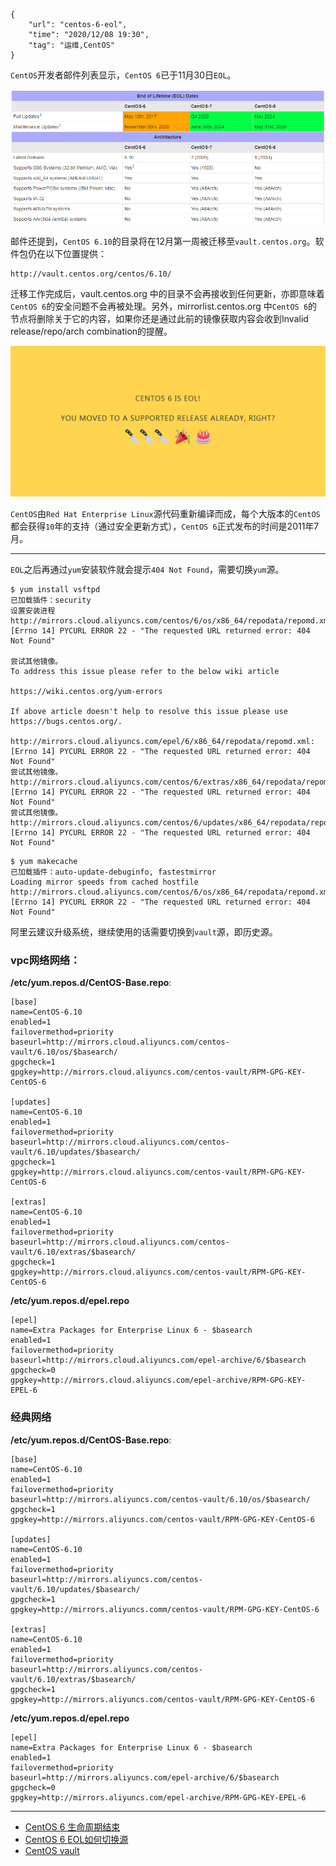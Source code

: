```
{
    "url": "centos-6-eol",
    "time": "2020/12/08 19:30",
    "tag": "运维,CentOS"
}
```

`CentOS`开发者邮件列表显示，`CentOS 6`已于11月30日`EOL`。

![](../../static/uploads/centos-6-eol.png)

邮件还提到，`CentOS 6.10`的目录将在12月第一周被迁移至`vault.centos.org`。软件包仍在以下位置提供：

```
http://vault.centos.org/centos/6.10/
```

迁移工作完成后，vault.centos.org 中的目录不会再接收到任何更新，亦即意味着`CentOS 6`的安全问题不会再被处理。另外，mirrorlist.centos.org 中`CentOS 6`的节点将删除关于它的内容，如果你还是通过此前的镜像获取内容会收到Invalid release/repo/arch combination的提醒。

![](../../static/uploads/centos-6-tips.png)

`CentOS`由`Red Hat Enterprise Linux`源代码重新编译而成，每个大版本的`CentOS`都会获得`10`年的支持（通过安全更新方式），`CentOS 6`正式发布的时间是2011年7月。


---

`EOL`之后再通过`yum`安装软件就会提示`404 Not Found`，需要切换`yum`源。

```
$ yum install vsftpd
已加载插件：security
设置安装进程
http://mirrors.cloud.aliyuncs.com/centos/6/os/x86_64/repodata/repomd.xml: 
[Errno 14] PYCURL ERROR 22 - "The requested URL returned error: 404 Not Found"

尝试其他镜像。
To address this issue please refer to the below wiki article

https://wiki.centos.org/yum-errors

If above article doesn't help to resolve this issue please use https://bugs.centos.org/.

http://mirrors.cloud.aliyuncs.com/epel/6/x86_64/repodata/repomd.xml: 
[Errno 14] PYCURL ERROR 22 - "The requested URL returned error: 404 Not Found"
尝试其他镜像。
http://mirrors.cloud.aliyuncs.com/centos/6/extras/x86_64/repodata/repomd.xml: 
[Errno 14] PYCURL ERROR 22 - "The requested URL returned error: 404 Not Found"
尝试其他镜像。
http://mirrors.cloud.aliyuncs.com/centos/6/updates/x86_64/repodata/repomd.xml: 
[Errno 14] PYCURL ERROR 22 - "The requested URL returned error: 404 Not Found"
```

```
$ yum makecache
已加载插件：auto-update-debuginfo, fastestmirror
Loading mirror speeds from cached hostfile
http://mirrors.cloud.aliyuncs.com/centos/6/os/x86_64/repodata/repomd.xml: 
[Errno 14] PYCURL ERROR 22 - "The requested URL returned error: 404 Not Found"
```

阿里云建议升级系统，继续使用的话需要切换到`vault`源，即历史源。

### vpc网络网络：

**/etc/yum.repos.d/CentOS-Base.repo**:

```
[base]
name=CentOS-6.10
enabled=1
failovermethod=priority
baseurl=http://mirrors.cloud.aliyuncs.com/centos-vault/6.10/os/$basearch/
gpgcheck=1
gpgkey=http://mirrors.cloud.aliyuncs.com/centos-vault/RPM-GPG-KEY-CentOS-6

[updates]
name=CentOS-6.10
enabled=1
failovermethod=priority
baseurl=http://mirrors.cloud.aliyuncs.com/centos-vault/6.10/updates/$basearch/
gpgcheck=1
gpgkey=http://mirrors.cloud.aliyuncs.com/centos-vault/RPM-GPG-KEY-CentOS-6

[extras]
name=CentOS-6.10
enabled=1
failovermethod=priority
baseurl=http://mirrors.cloud.aliyuncs.com/centos-vault/6.10/extras/$basearch/
gpgcheck=1
gpgkey=http://mirrors.cloud.aliyuncs.com/centos-vault/RPM-GPG-KEY-CentOS-6
```

**/etc/yum.repos.d/epel.repo**

```
[epel]
name=Extra Packages for Enterprise Linux 6 - $basearch
enabled=1
failovermethod=priority
baseurl=http://mirrors.cloud.aliyuncs.com/epel-archive/6/$basearch
gpgcheck=0
gpgkey=http://mirrors.cloud.aliyuncs.com/epel-archive/RPM-GPG-KEY-EPEL-6
```

### 经典网络

**/etc/yum.repos.d/CentOS-Base.repo**:

```
[base]
name=CentOS-6.10
enabled=1
failovermethod=priority
baseurl=http://mirrors.aliyuncs.com/centos-vault/6.10/os/$basearch/
gpgcheck=1
gpgkey=http://mirrors.aliyuncs.com/centos-vault/RPM-GPG-KEY-CentOS-6

[updates]
name=CentOS-6.10
enabled=1
failovermethod=priority
baseurl=http://mirrors.aliyuncs.com/centos-vault/6.10/updates/$basearch/
gpgcheck=1
gpgkey=http://mirrors.aliyuncs.comm/centos-vault/RPM-GPG-KEY-CentOS-6

[extras]
name=CentOS-6.10
enabled=1
failovermethod=priority
baseurl=http://mirrors.aliyuncs.com/centos-vault/6.10/extras/$basearch/
gpgcheck=1
gpgkey=http://mirrors.aliyuncs.com/centos-vault/RPM-GPG-KEY-CentOS-6
```

**/etc/yum.repos.d/epel.repo**

```
[epel]
name=Extra Packages for Enterprise Linux 6 - $basearch
enabled=1
failovermethod=priority
baseurl=http://mirrors.aliyuncs.com/epel-archive/6/$basearch
gpgcheck=0
gpgkey=http://mirrors.aliyuncs.com/epel-archive/RPM-GPG-KEY-EPEL-6
```



---
- [CentOS 6 生命周期结束](https://www.oschina.net/news/122584/centos6-eol)
- [CentOS 6 EOL如何切换源](https://help.aliyun.com/document_detail/193569.htm)
- [CentOS vault](https://vault.centos.org/)